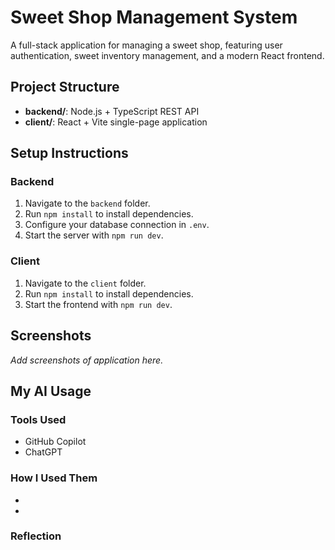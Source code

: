 # Sweet Shop Management System

A full-stack application for managing a sweet shop, featuring user authentication, sweet inventory management, and a modern React frontend.

## Project Structure
- **backend/**: Node.js + TypeScript REST API
- **client/**: React + Vite single-page application

## Setup Instructions

### Backend
1. Navigate to the `backend` folder.
2. Run `npm install` to install dependencies.
3. Configure your database connection in `.env`.
4. Start the server with `npm run dev`.

### Client
1. Navigate to the `client` folder.
2. Run `npm install` to install dependencies.
3. Start the frontend with `npm run dev`.

## Screenshots
*Add screenshots of  application here.*

## My AI Usage

### Tools Used
- GitHub Copilot
- ChatGPT

### How I Used Them
- 
- 
### Reflection
